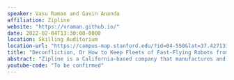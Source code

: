 ```yaml
---
speaker: Vasu Raman and Gavin Ananda
affiliation: Zipline
website: "https://vraman.github.io/"
date: 2022-02-04T13:30:00-0000
location: Skilling Auditorium
location-url: "https://campus-map.stanford.edu/?id=04-550&lat=37.42713104&lng=-122.17284632&zoom=17&srch=Skilling%20Auditorium"
title: "Deconfliction, Or How to Keep Fleets of Fast-Flying Robots from Crashing into Each Other"
abstract: "Zipline is a California-based company that manufactures and operates national-scale medical delivery systems using fleets of small drones. Each day, Zipline's drones rack up over 70,000 km in real-world BVLOS flight: day and night, rain or shine, from remote lands to dense urban sprawl. Our vehicles can reach facilities over 80 kilometers away in under an hour - rain or shine. To date, we've made over 250,000 commercial deliveries of medical products to facilities in Rwanda, Ghana, and the United States. With over five years of continuous commercial operations and more than 30 million kilometers flown, we have built a unique perspective on scaling real-world drone operations. Our fleet of aircraft, which we call Zips, operate fully autonomously, with minimal human supervision. On our way to achieving safe autonomous operations at scale, we have faced many technical and operational challenges we have had to innovate around. This talk describes one such innovation – our tactical deconfliction system. A constant bottleneck for our operations is: how do we safely put more Zips in the air at the same time? The design of our airspace has improved through years of iteration to support many Zips aloft at once, all autonomously avoiding one another. This talk shares details on the design of our deconfliction system, and performance data from all of our global operations."
youtube-code: "To be confirmed"
---
```

